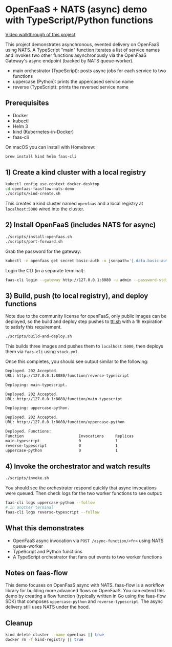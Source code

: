 # OpenFaaS + NATS (async) demo with TypeScript/Python functions

[Video walkthrough of this project](https://cdn.zappy.app/v3f46300bb23350178558a7ca541b2800.mp4)

This project demonstrates asynchronous, evented delivery on OpenFaaS using NATS. A TypeScript "main" function iterates a list of service names and invokes two other functions asynchronously via the OpenFaaS Gateway's async endpoint (backed by NATS queue-worker).

- main orchestrator (TypeScript): posts async jobs for each service to two functions
- uppercase (Python): prints the uppercased service name
- reverse (TypeScript): prints the reversed service name

## Prerequisites

- Docker
- kubectl
- Helm 3
- kind (Kubernetes-in-Docker)
- faas-cli

On macOS you can install with Homebrew:

```bash
brew install kind helm faas-cli
```

## 1) Create a kind cluster with a local registry

```bash
kubectl config use-context docker-desktop
cd openfaas-faasflow-nats-demo
./scripts/kind-create.sh
```

This creates a kind cluster named `openfaas` and a local registry at `localhost:5000` wired into the cluster.

## 2) Install OpenFaaS (includes NATS for async)

```bash
./scripts/install-openfaas.sh
./scripts/port-forward.sh
```

Grab the password for the gateway:

```bash
kubectl -n openfaas get secret basic-auth -o jsonpath='{.data.basic-auth-password}' | base64 --decode; echo
```

Login the CLI (in a separate terminal):

```bash
faas-cli login --gateway http://127.0.0.1:8080 -u admin --password-stdin
```

## 3) Build, push (to local registry), and deploy functions

Note due to the community license for openFaaS, only public images 
can be deployed, so the build and deploy step pushes to [ttl.sh](https://ttl.sh)
with a 1h expiration to satisfy this requirement.

```bash
./scripts/build-and-deploy.sh
```

This builds three images and pushes them to `localhost:5000`, then deploys them via `faas-cli` using `stack.yml`.

Once this completes, you should see output similar to the following:

```bash
Deployed. 202 Accepted.
URL: http://127.0.0.1:8080/function/reverse-typescript

Deploying: main-typescript.

Deployed. 202 Accepted.
URL: http://127.0.0.1:8080/function/main-typescript

Deploying: uppercase-python.

Deployed. 202 Accepted.
URL: http://127.0.0.1:8080/function/uppercase-python

Deployed. Functions:
Function                        Invocations     Replicas
main-typescript                 0               1
reverse-typescript              0               1
uppercase-python                0               1
```

## 4) Invoke the orchestrator and watch results

```bash
./scripts/invoke.sh
```

You should see the orchestrator respond quickly that async invocations were queued. Then check logs for the two worker functions to see output:

```bash
faas-cli logs uppercase-python --follow
# in another terminal
faas-cli logs reverse-typescript --follow
```

## What this demonstrates

- OpenFaaS async invocation via `POST /async-function/<fn>` using NATS queue-worker
- TypeScript and Python functions
- A TypeScript orchestrator that fans out events to two worker functions

## Notes on faas-flow

This demo focuses on OpenFaaS async with NATS. faas-flow is a workflow library for building more advanced flows on OpenFaaS. You can extend this demo by creating a flow function (typically written in Go using the faas-flow SDK) that composes `uppercase-python` and `reverse-typescript`. The async delivery still uses NATS under the hood.

## Cleanup

```bash
kind delete cluster --name openfaas || true
docker rm -f kind-registry || true
```
